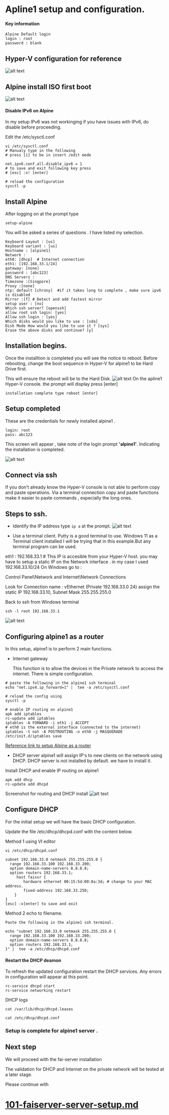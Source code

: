 # Apline1 setup and configuration.

#### Key information
```
Alpine Default login
login : root
password : blank
```
## Hyper-V configuration for reference
![alt text](./screenshots/Alpine1-screenshots/Hyper-V-alpine1-config-overview.png)


## Alpine install ISO first boot
![alt text](./screenshots/Alpine1-screenshots/Alpine-boot-from-alpine-install-iso.png)


#### Disable IPv6 on Alpine 
In my setup IPv6 was not workinging if you have issues with IPv6, do disable before proceeding.

 Edit the /etc/sysctl.conf

```
vi /etc/sysctl.conf
# Manualy type in the following
# press [i] to be in insert /edit mode

net.ipv6.conf.all.disable_ipv6 = 1
# to save and exit following key press
# [esc] :x! [enter]

# reload the configuration
sysctl -p
```

## Install Alpine 
After logging on at the prompt type 
``` 
setup-alpine
``` 
You will be asked a series of questions . I have listed my selection.
```
Keyboard Layout : [us]
Keyboard variant : [us]
Hostname : [alpine1]
Network :
eth0: [dhcp]  # Internet connection
eth1: [192.168.33.1/24]
gateway: [none]
password : [abc123]
DNS Servers :
Timezone :[Singpore]
Proxy :[none]
ntp: default [chrony]  #if it takes long to complete , make sure ipv6 is disabled
Mirror :[f] # Detect and add fastest mirror
setup user : [no]
Which ssh server? [openssh]
allow root ssh login: [yes]
Allow ssh login : [yes]
Which disks would you like to use : [sda]
Disk Mode How would you like to use it ? [sys]
Erase the above disks and continue? [y]
```

## Installation begins.
Once the installtion is completed you will see the notice to reboot.
Before rebooting, change the boot sequence in Hyper-V for alpine1 to be Hard Drive first.

This will ensure the reboot will be to the Hard Disk.
![alt text](./screenshots/Alpine1-screenshots/Hyper-V-alpine2-boot-sequence-change-after-alpine-setup-completed.png)
On the apline1 Hyper-V console.
the prompt will display press [enter]
```
installation complete type reboot [enter]
```

## Setup completed 


These are the credentials for newly installed alpine1 . 
```
login: root
pass: abc123
```
This screen will appear , take note of the login prompt **'alpine1'**. Indicating the installation is completed.

![alt text](./screenshots/Alpine1-screenshots/vmconnect_odjAAmfYDN.png)
## Connect via ssh
If you don't already know the Hyper-V console is not able to perform copy and paste operations. Via a terminal connection copy and paste functions make it easier to paste commands , especially the long ones.

## Steps to ssh.
- Identify the IP address  type `ip a` at the prompt.
![alt text](./screenshots/Alpine1-screenshots/alpine-get-ip-address.png)

- Use a terminal client. Putty is a good terminal to use. Windows 11 as a Terminal client installed I will be trying that in this example.But any terminal program can be used.

eth1 : 192.168.33.1 # This IP is accesible from your Hyper-V host.
 you may have to setup a static IP on the Network interface .
 in my case I used 192.168.33.10/24
 On Windows go to :
 
 Control Panel\Network and Internet\Network Connections
 
 Look for Connection name : vEthernet (Private 192.168.33.0 24)
 assign the static IP  192.168.33.10, Subnet Mask 255.255.255.0 

 
Back to ssh from Windows terminal
```
ssh -l root 192.168.33.1
```
![alt text](./screenshots/Alpine1-screenshots/WindowsTerminal_ssh-alpine1.png)


## Configuring alpine1 as a router
In this setup, alpine1 is to perform 2 main functions.
- Internet gateway

  This function is to allow the devices in the Private network to access the internet. There is simple configuration.

```
# paste the following in the alpine1 ssh terminal
echo "net.ipv4.ip_forward=1" |  tee -a /etc/sysctl.conf

# reload the config using
sysctl -p

# enable IP routing on alpine1
apk add iptables
rc-update add iptables
iptables -A FORWARD -i eth1 -j ACCEPT
# eth0 is the external interface (connected to the internet)
iptables -t nat -A POSTROUTING -o eth0 -j MASQUERADE
/etc/init.d/iptables save

```

[Reference link to setup Alpine as a router](https://cylab.be/blog/221/a-light-nat-router-and-dhcp-server-with-alpine-linux)


- DHCP server 
  alpine1 will assign IP's to new clients on the network using DHCP.
  DHCP server is not installed by default. we have to install it.

Install DHCP and enable IP routing  on alpine1 
```
apk add dhcp
rc-update add dhcpd

```
Screenshot for routing and DHCP install 
![alt text](./screenshots/Alpine1-screenshots/WindowsTerminal_enable-routing-and-dhcp.png)

## Configure DHCP
For the initial setup we will have the basic DHCP configuration.

Update the file /etc/dhcp/dhcpd.conf with the content below.

Method 1 using VI editor
```
vi /etc/dhcp/dhcpd.conf

subnet 192.168.33.0 netmask 255.255.255.0 {
  range 192.168.33.100 192.168.33.200;
  option domain-name-servers 8.8.8.8;
  option routers 192.168.33.1;
     host faisvr {
        hardware ethernet 00:15:5d:00:8a:3d; # change to your MAC address. 
        fixed-address 192.168.33.250;
    }
}
[esc] :x[enter] to save and exit
```
Method 2 echo to filename.
```
Paste the following in the alpine1 ssh terminal.

echo "subnet 192.168.33.0 netmask 255.255.255.0 {
  range 192.168.33.100 192.168.33.200;
  option domain-name-servers 8.8.8.8;
  option routers 192.168.33.1;
}" |  tee -a /etc/dhcp/dhcpd.conf

```
#### Restart the DHCP deamon
To refresh the updated configuration restart the DHCP services.
Any errors in configuration will appear at this point.
```
rc-service dhcpd start
rc-service networking restart
```
DHCP logs
```
cat /var/lib/dhcp/dhcpd.leases

cat /etc/dhcp/dhcpd.conf
```

### Setup is complete  for alpine1 server .


## Next step

We will proceed with the fai-server installation 

The validation for DHCP and Internet on the private network will be tested at a later stage.

Please continue with 
# [101-faiserver-server-setup.md](./101-faiserver-server-setup.md)
